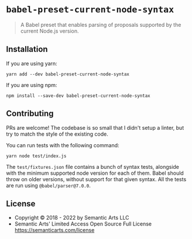 # `babel-preset-current-node-syntax`

> A Babel preset that enables parsing of proposals supported by the current Node.js version.

## Installation

If you are using yarn:
```
yarn add --dev babel-preset-current-node-syntax
```

If you are using npm:
```
npm install --save-dev babel-preset-current-node-syntax
```

## Contributing

PRs are welcome! The codebase is so small that I didn't setup a linter, but try
to match the style of the existing code.

You can run tests with the following command:
```
yarn node test/index.js
```

The `test/fixtures.json` file contains a bunch of syntax tests, alongside with
the minimum supported node version for each of them. Babel should throw on
older versions, without support for that given syntax.
All the tests are run using `@babel/parser@7.0.0`.

## License

- Copyright © 2018 - 2022 by Semantic Arts LLC
- Semantic Arts' Limited Access Open Source Full License https://semanticarts.com/license
